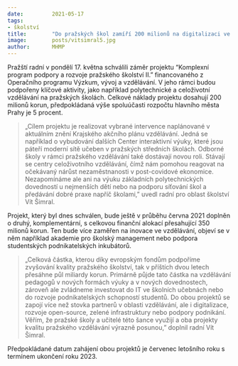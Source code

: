 ```yaml
---
date:         2021-05-17
tags:         
- školství
title:        "Do pražských škol zamíří 200 milionů na digitalizaci ve vzdělávání a na rozvoj polytechniky"
image: 	      posts/vitsimral5.jpg
author:       MHMP
---
```


Pražští radní v pondělí 17. května schválili záměr projektu “Komplexní program podpory a rozvoje pražského školství II.” financovaného z Operačního programu Výzkum, vývoj a vzdělávání. V jeho rámci budou podpořeny klíčové aktivity, jako například polytechnické a celoživotní vzdělávání na pražských školách. Celkové náklady projektu dosahují 200 milionů korun, předpokládaná výše spoluúčasti rozpočtu hlavního města Prahy je 5 procent.

> „Cílem projektu je realizovat vybrané intervence naplánované v aktuálním znění Krajského akčního plánu vzdělávání. Jedná se například o vybudování dalších Center interaktivní výuky, které jsou páteří moderní sítě učeben v pražských středních školách. Odborné školy v rámci pražského vzdělávání také dostávají novou roli. Stávají se centry celoživotního vzdělávání, čímž nám pomohou reagovat na očekávaný nárůst nezaměstnanosti v post-covidové ekonomice. Nezapomínáme ale ani na výuku základních polytechnických dovedností u nejmenších dětí nebo na podporu síťování škol a předávání dobré praxe napříč školami,” uvedl radní pro oblast školství Vít Šimral.

Projekt, který byl dnes schválen, bude ještě v průběhu června 2021 doplněn o druhý, komplementární, s celkovou finanční alokací přesahující 350 milionů korun. Ten bude více zaměřen na inovace ve vzdělávání, objeví se v něm například akademie pro školský management nebo podpora studentských podnikatelských inkubátorů.

> „Celková částka, kterou díky evropským fondům podpoříme zvyšování kvality pražského školství, tak v příštích dvou letech přesáhne půl miliardy korun. Primárně půjde tato částka na vzdělávání pedagogů v nových formách výuky a v nových dovednostech, zároveň ale zvládneme investovat do IT ve školních učebnách nebo do rozvoje podnikatelských schopností studentů. Do obou projektů se zapojí více než stovka partnerů v oblasti vzdělávání, ale i digitalizace, rozvoje open-source, zelené infrastruktury nebo podpory podnikání. Věřím, že pražské školy a učitelé této šance využijí a oba projekty kvalitu pražského vzdělávání výrazně posunou,” doplnil radní Vít Šimral.

Předpokládané datum zahájení obou projektů je červenec letošního roku s termínem ukončení roku 2023.



